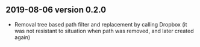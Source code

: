 ## 2019-08-06 version 0.2.0
* Removal tree based path filter and replacement by calling Dropbox (it was not resistant to situation when path was removed, and later created again)